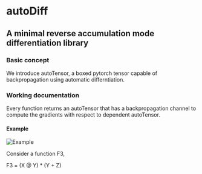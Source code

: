 # autoDiff

## A minimal reverse accumulation mode differentiation library

### Basic concept

We introduce autoTensor, a boxed pytorch tensor capable of backpropagation using automatic differntiation.

### Working documentation

Every function returns an autoTensor that has a backpropagation channel to compute the gradients with respect to dependent autoTensor.

#### Example

![Example](https://github.com/jay1999ke/autodiff/raw/master/autodiff.jpeg)

Consider a function F3,

F3 = (X @ Y) * (Y + Z)


